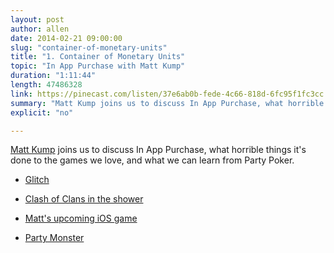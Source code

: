 ```yaml
---
layout: post
author: allen
date: 2014-02-21 09:00:00
slug: "container-of-monetary-units"
title: "1. Container of Monetary Units"
topic: "In App Purchase with Matt Kump"
duration: "1:11:44"
length: 47486328
link: https://pinecast.com/listen/37e6ab0b-fede-4c66-818d-6fc95f1fc3cc.mp3?source=rss&amp;aid=183f8047-9e30-4b9e-88d3-c593fbd23cb1.mp3
summary: "Matt Kump joins us to discuss In App Purchase, what horrible things it's done to the games we love, and what we can learn from Party Poker."
explicit: "no"

---
```


[Matt Kump](http://www.twitter.com/kump/) joins us to discuss In App Purchase, what horrible things it's done to the games we love, and what we can learn from Party Poker.

- [Glitch][1]
- [Clash of Clans in the shower](http://www.nytimes.com/2013/12/22/technology/master-of-his-virtual-domain.html?pagewanted=all&_r=0)
- [Matt's upcoming iOS game](http://dribbble.com/shots/1381336-Game-Teaser)
- [Party Monster](http://www.steamclock.com/partymonster/)

  [1]: http://en.wikipedia.org/wiki/Glitch_(video_game)
